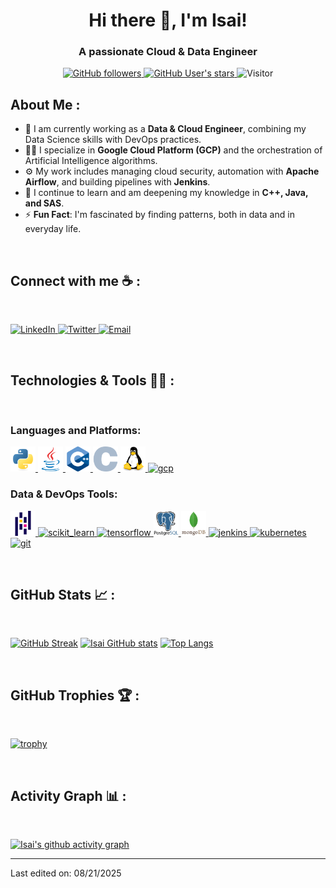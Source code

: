 <h1 align="center">Hi there 👋, I'm Isai!</h1>
<h3 align="center">A passionate Cloud & Data Engineer</h3>

<p align="center">
    <a href="https://github.com/your-github-username" target="_blank">
        <img alt="GitHub followers" src="https://img.shields.io/github/followers/Isai?style=social" />
    </a>
    <a href="https://github.com/your-github-username" target="_blank">
        <img alt="GitHub User's stars" src="https://img.shields.io/github/stars/Isai?style=social" />
    </a>
    <img src="https://visitor-badge.laobi.icu/badge?page_id=Isai.repoName" alt="Visitor" />
</p>

## About Me :

- 🏢 I am currently working as a **Data & Cloud Engineer**, combining my Data Science skills with DevOps practices.
- 👨‍💻 I specialize in **Google Cloud Platform (GCP)** and the orchestration of Artificial Intelligence algorithms.
- ⚙️ My work includes managing cloud security, automation with **Apache Airflow**, and building pipelines with **Jenkins**.
- 🌱 I continue to learn and am deepening my knowledge in **C++, Java, and SAS**.
- ⚡ **Fun Fact**: I'm fascinated by finding patterns, both in data and in everyday life.

<br>

## Connect with me ☕ :

<br>

<p align="left">
    <a href="URL-to-your-linkedin-profile" target="_blank">
        <img src="https://img.icons8.com/fluency/48/000000/linkedin.png" alt="LinkedIn" />
    </a>
    <a href="URL-to-your-twitter-profile" target="_blank">
        <img src="https://img.icons8.com/fluency/48/000000/twitter-squared.png" alt="Twitter" />
    </a>
    <a href="mailto:your-email@example.com" target="_blank">
        <img src="https://img.icons8.com/fluency/48/000000/apple-mail.png" alt="Email" />
    </a>
</p>

<br>

## Technologies & Tools 🧑‍💻 :

<br>
<h3 align="left">Languages and Platforms:</h3>
<p align="left">
    <a href="https://www.python.org" target="_blank" rel="noreferrer">
        <img src="https://raw.githubusercontent.com/devicons/devicon/master/icons/python/python-original.svg" alt="python" width="40" height="40"/>
    </a>
    <a href="https://www.java.com" target="_blank" rel="noreferrer">
        <img src="https://raw.githubusercontent.com/devicons/devicon/master/icons/java/java-original.svg" alt="java" width="40" height="40"/>
    </a>
    <a href="https://www.w3schools.com/cpp/" target="_blank" rel="noreferrer">
        <img src="https://raw.githubusercontent.com/devicons/devicon/master/icons/cplusplus/cplusplus-original.svg" alt="cplusplus" width="40" height="40"/>
    </a>
    <a href="https://www.cprogramming.com/" target="_blank" rel="noreferrer">
        <img src="https://raw.githubusercontent.com/devicons/devicon/master/icons/c/c-original.svg" alt="c" width="40" height="40"/>
    </a>
    <a href="https://www.linux.org/" target="_blank" rel="noreferrer">
        <img src="https://raw.githubusercontent.com/devicons/devicon/master/icons/linux/linux-original.svg" alt="linux" width="40" height="40"/>
    </a>
    <a href="https://cloud.google.com" target="_blank" rel="noreferrer">
        <img src="https://www.vectorlogo.zone/logos/google_cloud/google_cloud-icon.svg" alt="gcp" width="40" height="40"/>
    </a>
</p>

<h3 align="left">Data & DevOps Tools:</h3>
<p align="left">
    <a href="https://pandas.pydata.org/" target="_blank" rel="noreferrer">
        <img src="https://raw.githubusercontent.com/devicons/devicon/2ae2a900d2f041da66e950e4d48052658d850630/icons/pandas/pandas-original.svg" alt="pandas" width="40" height="40"/>
    </a>
    <a href="https://scikit-learn.org/" target="_blank" rel="noreferrer">
        <img src="https://upload.wikimedia.org/wikipedia/commons/0/05/Scikit_learn_logo_small.svg" alt="scikit_learn" width="40" height="40"/>
    </a>
    <a href="https://www.tensorflow.org" target="_blank" rel="noreferrer">
        <img src="https://www.vectorlogo.zone/logos/tensorflow/tensorflow-icon.svg" alt="tensorflow" width="40" height="40"/>
    </a>
    <a href="https://www.postgresql.org" target="_blank" rel="noreferrer">
        <img src="https://raw.githubusercontent.com/devicons/devicon/master/icons/postgresql/postgresql-original-wordmark.svg" alt="postgresql" width="40" height="40"/>
    </a>
    <a href="https://www.mongodb.com/" target="_blank" rel="noreferrer">
        <img src="https://raw.githubusercontent.com/devicons/devicon/master/icons/mongodb/mongodb-original-wordmark.svg" alt="mongodb" width="40" height="40"/>
    </a>
    <a href="https://www.jenkins.io" target="_blank" rel="noreferrer">
        <img src="https://www.vectorlogo.zone/logos/jenkins/jenkins-icon.svg" alt="jenkins" width="40" height="40"/>
    </a>
    <a href="https://kubernetes.io" target="_blank" rel="noreferrer">
        <img src="https://www.vectorlogo.zone/logos/kubernetes/kubernetes-icon.svg" alt="kubernetes" width="40" height="40"/>
    </a>
    <a href="https://git-scm.com/" target="_blank" rel="noreferrer">
        <img src="https://www.vectorlogo.zone/logos/git-scm/git-scm-icon.svg" alt="git" width="40" height="40"/>
    </a>
</p>

<br>

## GitHub Stats 📈 :

<br>

[![GitHub Streak](https://github-readme-streak-stats.herokuapp.com?user=Isai&theme=algolia&date_format=M%20j%5B%2C%20Y%5D)](https://git.io/streak-stats)
[![Isai GitHub stats](https://github-readme-stats.vercel.app/api?username=Isai&theme=algolia)](https://github.com/Isai/github-readme-stats)
[![Top Langs](https://github-readme-stats.vercel.app/api/top-langs/?username=Isai&theme=algolia)](https://github.com/Isai/github-readme-stats)

<br>

## GitHub Trophies 🏆 :

<br>

[![trophy](https://github-profile-trophy.vercel.app/?username=Isai)](https://github.com/Isai/github-profile-trophy)

<br>

## Activity Graph 📊 :

<br>

[![Isai's github activity graph](https://activity-graph.herokuapp.com/graph?username=Isai&bg_color=000&color=fff&line=00E676&point=fff&hide_border=true)](https://github.com/Isai/github-readme-activity-graph)

---

Last edited on: 08/21/2025
